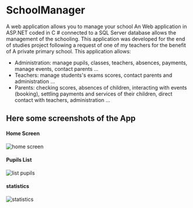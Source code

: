 # SchoolManager
A web application allows you to manage your school
An Web application  in ASP.NET coded in C # connected to a SQL Server database allows the  management of the schooling. This application was developed for the end of studies project following a request of one of my teachers for the benefit of A private primary school. This application allows:
* Administration: manage pupils, classes, teachers, absences, payments, manage events, contact parents ...
* Teachers: manage students's exams scores, contact parents and administration ...
* Parents: checking scores, absences of children, interacting with events (booking), settling payments and services of their children, direct contact with teachers, administration ...

## Here some screenshots of the App

#### Home Screen
![home screen](https://cloud.githubusercontent.com/assets/25714048/23817732/bbb6c854-05f5-11e7-9df0-d89387e27008.png)
#### Pupils List
![list pupils](https://cloud.githubusercontent.com/assets/25714048/23817733/bbb9d80a-05f5-11e7-8196-fd6a9de08ccb.png)
#### statistics
![statistics](https://cloud.githubusercontent.com/assets/25714048/23817734/bbbfbee6-05f5-11e7-9a4a-42b0e0b9ab49.png)


